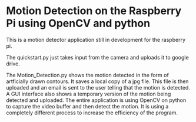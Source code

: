 # Motion Detection on the Raspberry Pi using OpenCV and python

This is a motion detector application still in development for the raspberry pi.

The quickstart.py just takes input from the camera and uploads it to google drive.

The Motion_Detection.py shows the motion detected in the form of artficially drawn contours. It saves a local copy of a jpg file. This file is then uploaded and an email is sent to the user telling that the motion is detected. A GUI interface also shows a temporary version of the motion being detected and uploaded.
The entire application is using OpenCV on python to capture the video buffer and then detect the motion. It is using a completely different process to increase the efficiency of the program.
